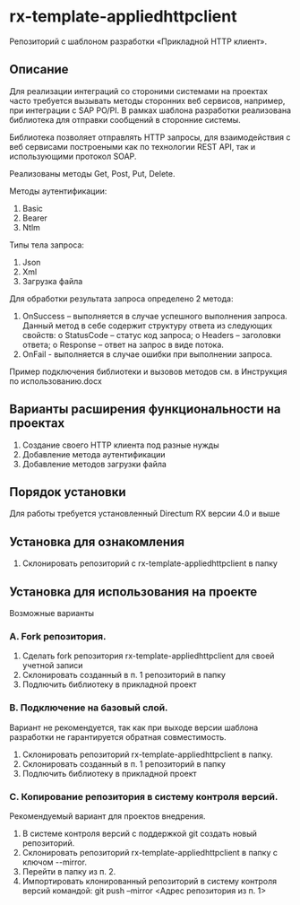 # rx-template-appliedhttpclient
Репозиторий с шаблоном разработки «Прикладной HTTP клиент».

## Описание
Для реализации интеграций со стороними системами на проектах часто требуется вызывать методы сторонних веб сервисов, например, при интеграции с SAP PO/PI.
В рамках шаблона разработки реализована библиотека для отправки сообщений в сторонние системы.

Библиотека позволяет отправлять HTTP запросы, для взаимодействия с веб сервисами построеными как по технологии REST API, так и использующими протокол SOAP.

Реализованы методы Get, Post, Put, Delete. 

Методы аутентификации: 
1. Basic
2. Bearer
3. Ntlm

Типы тела запроса:
1. Json
2. Xml
3. Загрузка файла

Для обработки результата запроса определено 2 метода:
1. OnSuccess – выполняется в случае успешного выполнения запроса. Данный метод в себе содержит структуру ответа из следующих свойств:
  o	StatusCode – статус код запроса;
  o	Headers – заголовки ответа;
  o	Response – ответ на запрос в виде потока.
2. OnFail - выполняется в случае ошибки при выполнении запроса.

Пример подключения библиотеки и вызовов методов см. в Инструкция по использованию.docx

## Варианты расширения функциональности на проектах
1. Создание своего HTTP клиента под разные нужды
2. Добавление метода аутентификации
3. Добавление методов загрузки файла 

## Порядок установки
Для работы требуется установленный Directum RX версии 4.0 и выше

## Установка для ознакомления
1. Склонировать репозиторий с rx-template-appliedhttpclient в папку

## Установка для использования на проекте
Возможные варианты

### A. Fork репозитория.
1. Сделать fork репозитория rx-template-appliedhttpclient для своей учетной записи
2. Склонировать созданный в п. 1 репозиторий в папку
3. Подлючить библиотеку в прикладной проект

### B. Подключение на базовый слой.
Вариант не рекомендуется, так как при выходе версии шаблона разработки не гарантируется обратная совместимость.
1. Склонировать репозиторий rx-template-appliedhttpclient в папку.
2. Склонировать созданный в п. 1 репозиторий в папку
3. Подлючить библиотеку в прикладной проект

### C. Копирование репозитория в систему контроля версий.
Рекомендуемый вариант для проектов внедрения.
1. В системе контроля версий с поддержкой git создать новый репозиторий.
2. Склонировать репозиторий rx-template-appliedhttpclient в папку с ключом --mirror.
3. Перейти в папку из п. 2.
4. Импортировать клонированный репозиторий в систему контроля версий командой:
git push –mirror <Адрес репозитория из п. 1>
